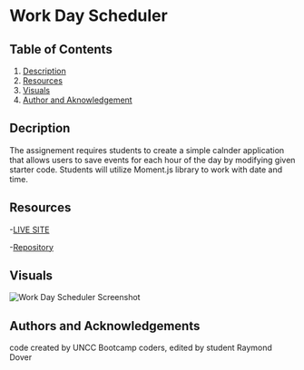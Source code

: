 # Work Day Scheduler

## Table of Contents

1. [Description](#description)
2. [Resources](#resources)
3. [Visuals](#visuals)
4. [Author and Aknowledgement](#author-and-aknowledgements)

## Decription

The assignement requires students to create a simple calnder application  that allows users to save events for each hour of the day by modifying given starter code. Students will utilize Moment.js library to work with date and time.

## Resources

-[LIVE SITE](https://raydover.github.io/work-day-scheduler/)

-[Repository](https://github.com/raydover/work-day-scheduler)

## Visuals

![Work Day Scheduler Screenshot](/Users/raymonddover/Bootcamp/Homework/work-day-scheduler/assets/work-day-scheduler.png)

## Authors and Acknowledgements

code created by UNCC Bootcamp coders, edited by student Raymond Dover